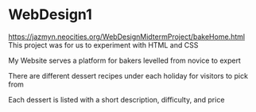 # WebDesign1
https://jazmyn.neocities.org/WebDesignMidtermProject/bakeHome.html
This project was for us to experiment with HTML and CSS

My Website serves a platform for bakers levelled from novice to expert

There are different dessert recipes under each holiday for visitors to pick from

Each dessert is listed with a short description, difficulty, and price

